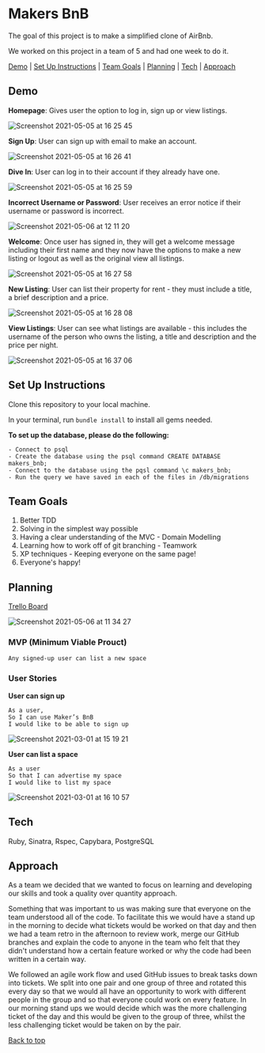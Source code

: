 # Makers BnB

The goal of this project is to make a simplified clone of AirBnb.

We worked on this project in a team of 5 and had one week to do it. 

[Demo](#demo) | [Set Up Instructions](#set-up-instructions) | [Team Goals](#team-goals) | [Planning](#planning) | [Tech](#tech) | [Approach](#approach) 

## Demo 

**Homepage**: Gives user the option to log in, sign up or view listings.

![Screenshot 2021-05-05 at 16 25 45](https://user-images.githubusercontent.com/60509804/117288595-92092400-ae63-11eb-8fc7-5fbf0025b45d.png)

**Sign Up**: User can sign up with email to make an account.

![Screenshot 2021-05-05 at 16 26 41](https://user-images.githubusercontent.com/60509804/117288104-0b544700-ae63-11eb-8ffa-ccdfe02b51ff.png)

**Dive In**: User can log in to their account if they already have one.

![Screenshot 2021-05-05 at 16 25 59](https://user-images.githubusercontent.com/60509804/117287930-d647f480-ae62-11eb-93d5-ee17307ae9fe.png)

**Incorrect Username or Password**: User receives an error notice if their username or password is incorrect.

![Screenshot 2021-05-06 at 12 11 20](https://user-images.githubusercontent.com/60509804/117289234-44d98200-ae64-11eb-97d2-51466df18c6a.png)

**Welcome**: Once user has signed in, they will get a welcome message including their first name and they now have the options to make a new listing or logout as well as the original view all listings.

![Screenshot 2021-05-05 at 16 27 58](https://user-images.githubusercontent.com/60509804/117288386-5a9a7780-ae63-11eb-8e30-42a7f9a53e63.png)

**New Listing**: User can list their property for rent - they must include a title, a brief description and a price.

![Screenshot 2021-05-05 at 16 28 08](https://user-images.githubusercontent.com/60509804/117287813-ab5da080-ae62-11eb-93c2-eeab233ef0a2.png)

**View Listings**: User can see what listings are available - this includes the username of the person who owns the listing, a title and description and the price per night.

![Screenshot 2021-05-05 at 16 37 06](https://user-images.githubusercontent.com/60509804/117287678-836e3d00-ae62-11eb-8d39-d8a7154905b2.png)

## Set Up Instructions
Clone this repository to your local machine.

In your terminal, run `bundle install` to install all gems needed.

**To set up the database, please do the following:**
```
- Connect to psql
- Create the database using the psql command CREATE DATABASE makers_bnb;
- Connect to the database using the pqsl command \c makers_bnb;
- Run the query we have saved in each of the files in /db/migrations
````

## Team Goals

1. Better TDD 
2. Solving in the simplest way possible
3. Having a clear understanding of the MVC - Domain Modelling
4. Learning how to work off of git branching - Teamwork
5. XP techniques - Keeping everyone on the same page!
6. Everyone's happy!

## Planning

[Trello Board](https://trello.com/b/2ga0OPTw/makers-bnb)

![Screenshot 2021-05-06 at 11 34 27](https://user-images.githubusercontent.com/60509804/117285862-646eab80-ae60-11eb-8c89-40e693491726.png)


### MVP (Minimum Viable Prouct)

```
Any signed-up user can list a new space
```
### User Stories

**User can sign up**
```
As a user,
So I can use Maker’s BnB
I would like to be able to sign up
```
![Screenshot 2021-03-01 at 15 19 21](https://user-images.githubusercontent.com/76166627/109517867-9d298780-7aa1-11eb-8199-e365613abc23.png)

**User can list a space**
```
As a user
So that I can advertise my space
I would like to list my space
```

![Screenshot 2021-03-01 at 16 10 57](https://user-images.githubusercontent.com/76166627/109524836-dc0f0b80-7aa8-11eb-908c-2ffbdb80c58f.png)

## Tech

Ruby, Sinatra, Rspec, Capybara, PostgreSQL

## Approach

As a team we decided that we wanted to focus on learning and developing our skills and took a quality over quantity approach. 

Something that was important to us was making sure that everyone on the team understood all of the code. To facilitate this we would have a stand up in the morning to decide what tickets would be worked on that day and then we had a team retro in the afternoon to review work, merge our GitHub branches and explain the code to anyone in the team who felt that they didn't understand how a certain feature worked or why the code had been written in a certain way.

We followed an agile work flow and used GitHub issues to break tasks down into tickets. We split into one pair and one group of three and rotated this every day so that we would all have an opportunity to work with different people in the group and so that everyone could work on every feature. In our morning stand ups we would decide which was the more challenging ticket of the day and this would be given to the group of three, whilst the less challenging ticket would be taken on by the pair.

[Back to top](#makers-bnb)
